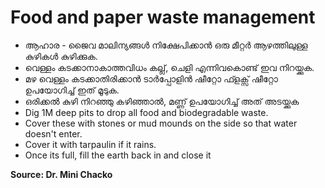# Food and paper waste management

* ആഹാര - ജൈവ മാലിന്യങ്ങൾ നിക്ഷേപിക്കാൻ ഒരു മീറ്റർ ആഴത്തിലുള്ള കുഴികൾ കുഴിക്കുക.
* വെള്ളം കടക്കാനാകാത്തവിധം കല്ല്, ചെളി എന്നിവകൊണ്ട് ഇവ നിറയ്ക്കുക.
* മഴ വെള്ളം കടക്കാതിരിക്കാൻ ടാർപ്പോളിൻ ഷീറ്റോ ഫ്ളക്സ് ഷീറ്റോ ഉപയോഗിച്ച് ഇത് മൂടുക.
* ഒരിക്കൽ കുഴി നിറഞ്ഞു കഴിഞ്ഞാൽ, മണ്ണ് ഉപയോഗിച്ച് അത് അടയ്ക്കുക
* Dig 1M deep pits to drop all food and biodegradable waste.
* Cover these with stones or mud mounds on the side so that water doesn't enter.
* Cover it with tarpaulin if it rains.
* Once its full, fill the earth back in and close it

**Source: Dr. Mini Chacko**

